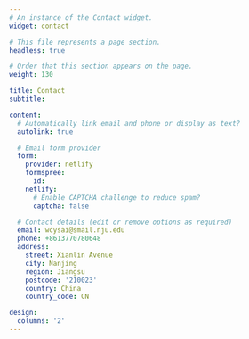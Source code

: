 ```yaml
---
# An instance of the Contact widget.
widget: contact

# This file represents a page section.
headless: true

# Order that this section appears on the page.
weight: 130

title: Contact
subtitle:

content:
  # Automatically link email and phone or display as text?
  autolink: true

  # Email form provider
  form:
    provider: netlify
    formspree:
      id:
    netlify:
      # Enable CAPTCHA challenge to reduce spam?
      captcha: false

  # Contact details (edit or remove options as required)
  email: wcysai@smail.nju.edu
  phone: +8613770780648
  address:
    street: Xianlin Avenue
    city: Nanjing
    region: Jiangsu
    postcode: '210023'
    country: China
    country_code: CN

design:
  columns: '2'
---
```

